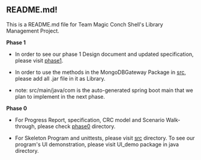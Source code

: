 ## README.md!

This is a README.md file for Team Magic Conch Shell's Library Management Project.


**Phase 1**

- In order to see our phase 1 Design document and updated specification, please visit [phase1](phase1).


- In order to use the methods in the MongoDBGateway Package in [src](src), please add all .jar file in it as Library.


- note: src/main/java/com is the auto-generated spring boot main that we plan to implement in the next phase.



**Phase 0**

- For Progress Report, specification, CRC model and Scenario Walk-through, please check [phase0](phase0) directory.


- For Skeleton Program and unittests, please visit [src](src) directory. To see our program's UI demonstration, please visit UI_demo 
package in java directory.


